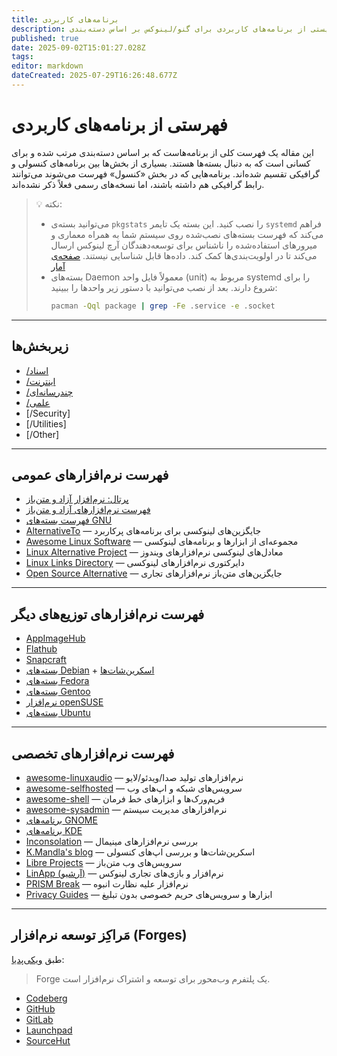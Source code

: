 ```yaml
---
title: برنامه‌های کاربردی
description: لیستی از برنامه‌های کاربردی برای گنو/لینوکس بر اساس دسته‌بندی
published: true
date: 2025-09-02T15:01:27.028Z
tags: 
editor: markdown
dateCreated: 2025-07-29T16:26:48.677Z
---
```


# فهرستی از برنامه‌های کاربردی

این مقاله یک فهرست کلی از برنامه‌هاست که بر اساس دسته‌بندی مرتب شده و برای کسانی است که به دنبال بسته‌ها هستند. بسیاری از بخش‌ها بین برنامه‌های کنسولی و گرافیکی تقسیم شده‌اند. برنامه‌هایی که در بخش «کنسول» فهرست می‌شوند می‌توانند رابط گرافیکی هم داشته باشند، اما نسخه‌های رسمی فعلاً ذکر نشده‌اند.

> 💡 نکته:
> - می‌توانید بسته‌ی `pkgstats` را نصب کنید. این بسته یک تایمر `systemd` فراهم می‌کند که فهرست بسته‌های نصب‌شده روی سیستم شما به همراه معماری و میرورهای استفاده‌شده را ناشناس برای توسعه‌دهندگان آرچ لینوکس ارسال می‌کند تا در اولویت‌بندی‌ها کمک کند. داده‌ها قابل شناسایی نیستند. [صفحه‌ی آمار](https://pkgstats.archlinux.de/packages)  
> - بسته‌های Daemon معمولاً فایل واحد (unit) مربوط به systemd را برای شروع دارند. بعد از نصب می‌توانید با دستور زیر واحدها را ببینید:  
>   ```bash
>   pacman -Qql package | grep -Fe .service -e .socket
>   ```

---

## زیربخش‌ها
- [/اسناد](/fa/applications/documents)
- [/اینترنت](/fa/applications/internet)
- [/چندرسانه‌ای](/fa/applications/multimedia)
- [/علمی](/fa/applications/science)
- [/Security]
- [/Utilities]
- [/Other]

---

## فهرست نرم‌افزارهای عمومی
- [پرتال: نرم‌افزار آزاد و متن‌باز](https://en.wikipedia.org/wiki/Portal:Free_and_open-source_software)
- [فهرست نرم‌افزارهای آزاد و متن‌باز](https://en.wikipedia.org/wiki/List_of_free_and_open-source_software_packages)
- [فهرست بسته‌های GNU](https://en.wikipedia.org/wiki/List_of_GNU_packages)
- [AlternativeTo](https://alternativeto.net/platform/linux/) — جایگزین‌های لینوکسی برای برنامه‌های پرکاربرد
- [Awesome Linux Software](https://github.com/luong-komorebi/Awesome-Linux-Software) — مجموعه‌ای از ابزارها و برنامه‌های لینوکسی
- [Linux Alternative Project](https://www.linuxalt.com/) — معادل‌های لینوکسی نرم‌افزارهای ویندوز
- [Linux Links Directory](https://www.linuxlinks.com/links/Software/) — دایرکتوری نرم‌افزارهای لینوکسی
- [Open Source Alternative](https://www.osalt.com/) — جایگزین‌های متن‌باز نرم‌افزارهای تجاری

---

## فهرست نرم‌افزارهای توزیع‌های دیگر
- [AppImageHub](https://appimage.github.io/)
- [Flathub](https://flathub.org/)
- [Snapcraft](https://snapcraft.io/)
- [بسته‌های Debian](https://packages.debian.org) + [اسکرین‌شات‌ها](https://screenshots.debian.net)
- [بسته‌های Fedora](https://packages.fedoraproject.org)
- [بسته‌های Gentoo](https://packages.gentoo.org/)
- [نرم‌افزار openSUSE](https://software.opensuse.org/)
- [بسته‌های Ubuntu](https://packages.ubuntu.com/)

---

## فهرست نرم‌افزارهای تخصصی
- [awesome-linuxaudio](https://github.com/nodiscc/awesome-linuxaudio) — نرم‌افزارهای تولید صدا/ویدئو/لایو
- [awesome-selfhosted](https://github.com/Kickball/awesome-selfhosted) — سرویس‌های شبکه و اپ‌های وب
- [awesome-shell](https://github.com/alebcay/awesome-shell) — فریم‌ورک‌ها و ابزارهای خط فرمان
- [awesome-sysadmin](https://github.com/n1trux/awesome-sysadmin) — نرم‌افزارهای مدیریت سیستم
- [برنامه‌های GNOME](https://apps.gnome.org/)
- [برنامه‌های KDE](https://apps.kde.org/)
- [Inconsolation](https://inconsolation.wordpress.com/index/) — بررسی نرم‌افزارهای مینیمال
- [K.Mandla's blog](https://kmandla.wordpress.com/software/) — اسکرین‌شات‌ها و بررسی اپ‌های کنسولی
- [Libre Projects](https://libreprojects.net/) — سرویس‌های وب متن‌باز
- [LinApp (آرشیو)](https://web.archive.org/web/20200530213904/http://lin-app.com/) — نرم‌افزار و بازی‌های تجاری لینوکس
- [PRISM Break](https://prism-break.org/en/all/) — نرم‌افزار علیه نظارت انبوه
- [Privacy Guides](https://www.privacyguides.org/en/tools/) — ابزارها و سرویس‌های حریم خصوصی بدون تبلیغ

---

## مَراکِز توسعه نرم‌افزار (Forges)
طبق [ویکی‌پدیا](https://en.wikipedia.org/wiki/Forge_(software)):
> Forge یک پلتفرم وب‌محور برای توسعه و اشتراک نرم‌افزار است.

- [Codeberg](https://codeberg.org/)
- [GitHub](https://github.com/explore)
- [GitLab](https://gitlab.com/explore)
- [Launchpad](https://launchpad.net/)
- [SourceHut](https://sourcehut.org/)
````
